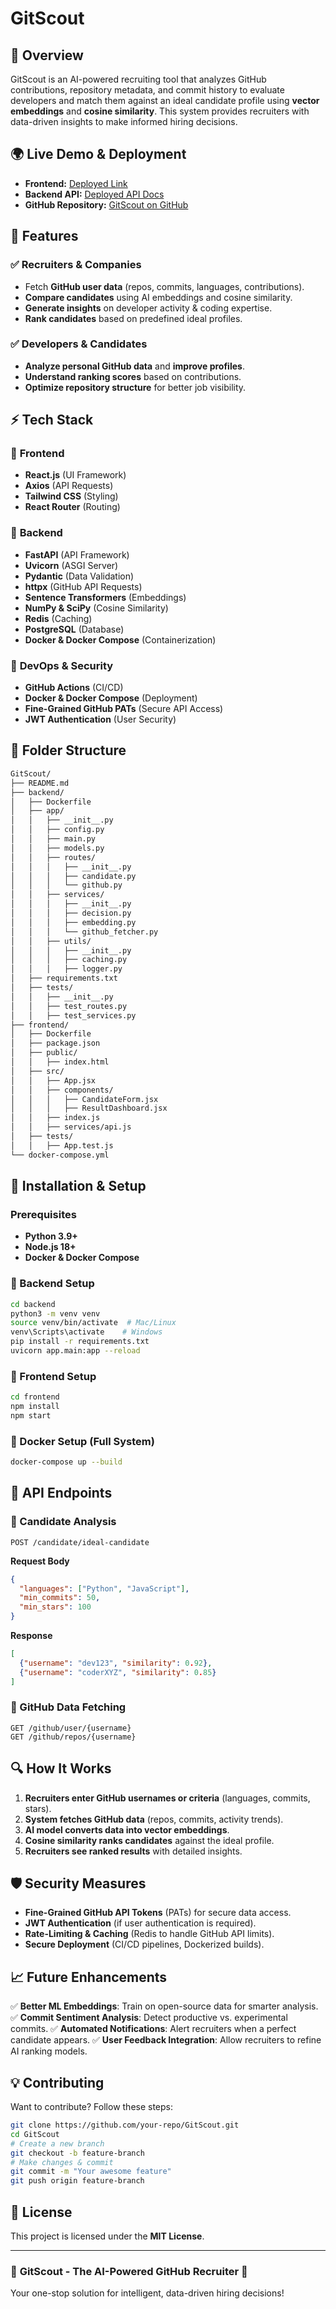 # GitScout

## 🚀 Overview
GitScout is an AI-powered recruiting tool that analyzes GitHub contributions, repository metadata, and commit history to evaluate developers and match them against an ideal candidate profile using **vector embeddings** and **cosine similarity**. This system provides recruiters with data-driven insights to make informed hiring decisions.

## 🌍 Live Demo & Deployment
- **Frontend:** [Deployed Link](#) 
- **Backend API:** [Deployed API Docs](#) 
- **GitHub Repository:** [GitScout on GitHub](https://github.com/TheApostle-07/GitScout) 

## 📌 Features
### ✅ Recruiters & Companies
- Fetch **GitHub user data** (repos, commits, languages, contributions).
- **Compare candidates** using AI embeddings and cosine similarity.
- **Generate insights** on developer activity & coding expertise.
- **Rank candidates** based on predefined ideal profiles.

### ✅ Developers & Candidates
- **Analyze personal GitHub data** and **improve profiles**.
- **Understand ranking scores** based on contributions.
- **Optimize repository structure** for better job visibility.

## ⚡ Tech Stack
### 📌 **Frontend**
- **React.js** (UI Framework)
- **Axios** (API Requests)
- **Tailwind CSS** (Styling)
- **React Router** (Routing)

### 📌 **Backend**
- **FastAPI** (API Framework)
- **Uvicorn** (ASGI Server)
- **Pydantic** (Data Validation)
- **httpx** (GitHub API Requests)
- **Sentence Transformers** (Embeddings)
- **NumPy & SciPy** (Cosine Similarity)
- **Redis** (Caching)
- **PostgreSQL** (Database)
- **Docker & Docker Compose** (Containerization)

### 📌 **DevOps & Security**
- **GitHub Actions** (CI/CD)
- **Docker & Docker Compose** (Deployment)
- **Fine-Grained GitHub PATs** (Secure API Access)
- **JWT Authentication** (User Security)

## 📂 Folder Structure
```bash
GitScout/
├── README.md
├── backend/
│   ├── Dockerfile
│   ├── app/
│   │   ├── __init__.py
│   │   ├── config.py
│   │   ├── main.py
│   │   ├── models.py
│   │   ├── routes/
│   │   │   ├── __init__.py
│   │   │   ├── candidate.py
│   │   │   └── github.py
│   │   ├── services/
│   │   │   ├── __init__.py
│   │   │   ├── decision.py
│   │   │   ├── embedding.py
│   │   │   └── github_fetcher.py
│   │   ├── utils/
│   │   │   ├── __init__.py
│   │   │   ├── caching.py
│   │   │   ├── logger.py
│   ├── requirements.txt
│   ├── tests/
│   │   ├── __init__.py
│   │   ├── test_routes.py
│   │   ├── test_services.py
├── frontend/
│   ├── Dockerfile
│   ├── package.json
│   ├── public/
│   │   ├── index.html
│   ├── src/
│   │   ├── App.jsx
│   │   ├── components/
│   │   │   ├── CandidateForm.jsx
│   │   │   ├── ResultDashboard.jsx
│   │   ├── index.js
│   │   ├── services/api.js
│   ├── tests/
│   │   ├── App.test.js
└── docker-compose.yml
```

## 🔧 Installation & Setup
### Prerequisites
- **Python 3.9+**
- **Node.js 18+**
- **Docker & Docker Compose**

### 🚀 Backend Setup
```bash
cd backend
python3 -m venv venv
source venv/bin/activate  # Mac/Linux
venv\Scripts\activate    # Windows
pip install -r requirements.txt
uvicorn app.main:app --reload
```

### 🚀 Frontend Setup
```bash
cd frontend
npm install
npm start
```

### 🚀 Docker Setup (Full System)
```bash
docker-compose up --build
```

## 📡 API Endpoints
### 🔹 Candidate Analysis
```http
POST /candidate/ideal-candidate
```
**Request Body**
```json
{
  "languages": ["Python", "JavaScript"],
  "min_commits": 50,
  "min_stars": 100
}
```
**Response**
```json
[
  {"username": "dev123", "similarity": 0.92},
  {"username": "coderXYZ", "similarity": 0.85}
]
```

### 🔹 GitHub Data Fetching
```http
GET /github/user/{username}
GET /github/repos/{username}
```

## 🔍 How It Works
1. **Recruiters enter GitHub usernames or criteria** (languages, commits, stars).
2. **System fetches GitHub data** (repos, commits, activity trends).
3. **AI model converts data into vector embeddings**.
4. **Cosine similarity ranks candidates** against the ideal profile.
5. **Recruiters see ranked results** with detailed insights.

## 🛡️ Security Measures
- **Fine-Grained GitHub API Tokens** (PATs) for secure data access.
- **JWT Authentication** (if user authentication is required).
- **Rate-Limiting & Caching** (Redis to handle GitHub API limits).
- **Secure Deployment** (CI/CD pipelines, Dockerized builds).

## 📈 Future Enhancements
✅ **Better ML Embeddings**: Train on open-source data for smarter analysis.
✅ **Commit Sentiment Analysis**: Detect productive vs. experimental commits.
✅ **Automated Notifications**: Alert recruiters when a perfect candidate appears.
✅ **User Feedback Integration**: Allow recruiters to refine AI ranking models.

## 💡 Contributing
Want to contribute? Follow these steps:
```bash
git clone https://github.com/your-repo/GitScout.git
cd GitScout
# Create a new branch
git checkout -b feature-branch
# Make changes & commit
git commit -m "Your awesome feature"
git push origin feature-branch
```

## 📝 License
This project is licensed under the **MIT License**.

---
### 🎯 **GitScout - The AI-Powered GitHub Recruiter** 🚀
Your one-stop solution for intelligent, data-driven hiring decisions!
